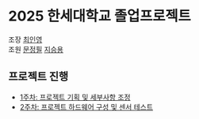 # **2025 한세대학교 졸업프로젝트**
조장 [최인영](https://github.com/dlsdud01)  
조원 [문정필](https://github.com/moonjeongpil) [지승용](https://github.com/seungyongjee)

## **프로젝트 진행**
- [1주차: 프로젝트 기획 및 세부사항 조정](https://github.com/dlsdud01/2025_Graduate_Project/wiki/2025_%EC%A1%B8%EC%97%85%ED%94%84%EB%A1%9C%EC%A0%9D%ED%8A%B8_1_%EA%B8%B0%ED%9A%8D%EC%84%9C)
- [2주차: 프로젝트 하드웨어 구성 및 센서 테스트](https://github.com/dlsdud01/2025_Graduate_Project/wiki/%ED%94%84%EB%A1%9C%EC%A0%9D%ED%8A%B8-%EA%B5%AC%EC%84%B1%ED%92%88)
